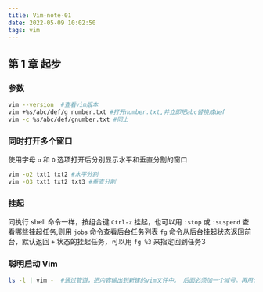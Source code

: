 ```yaml
---
title: Vim-note-01
date: 2022-05-09 10:02:50
tags: vim
---
```


## 第 1 章 起步



### 参数

```bash
vim --version  #查看vim版本
vim +%s/abc/def/g number.txt #打开number.txt,并立即把abc替换成def
vim -c %s/abc/def/gnumber.txt #同上
```



### 同时打开多个窗口

使用字母 `o` 和 `O` 选项打开后分别显示水平和垂直分割的窗口

```bash
vim -o2 txt1 txt2 #水平分割
vim -O3 txt1 txt2 txt3 #垂直分割
```



### 挂起

同执行 shell 命令一样，按组合键 `Ctrl-z` 挂起，也可以用 `:stop` 或 `:suspend`
查看哪些挂起任务,则用 `jobs` 命令查看后台任务列表
`fg` 命令从后台挂起状态返回前台，默认返回 `+` 状态的挂起任务，可以用 `fg %3` 来指定回到任务3



### 聪明启动 Vim

```bash
ls -l | vim -  #通过管道，把内容输出到新建的vim文件中。 后面必须加一个减号。再用:w name 保存文件名。
```





